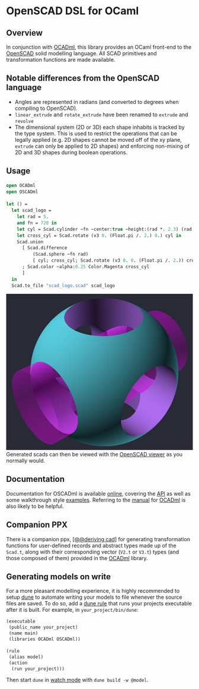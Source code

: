 # OpenSCAD DSL for OCaml

## Overview

In conjunction with [OCADml](https://github.com/OCADml/OCADml), this library
provides an OCaml front-end to the [OpenSCAD](https://openscad.org/) solid
modelling language. All SCAD primitives and transformation functions are made
available.

## Notable differences from the OpenSCAD language

- Angles are represented in radians (and converted to degrees when compiling to OpenSCAD).
- `linear_extrude` and `rotate_extrude` have been renamed to `extrude` and `revolve`
- The dimensional system (2D or 3D) each shape inhabits is tracked by the type
  system. This is used to restrict the operations that can be legally applied
  (e.g. 2D shapes cannot be moved off of the xy plane, `extrude` can only
  be applied to 2D shapes) and enforcing non-mixing of 2D and 3D shapes during
  boolean operations.

## Usage

``` ocaml
open OCADml
open OSCADml

let () =
  let scad_logo =
    let rad = 5.
    and fn = 720 in
    let cyl = Scad.cylinder ~fn ~center:true ~height:(rad *. 2.3) (rad /. 2.) in
    let cross_cyl = Scad.rotate (v3 0. (Float.pi /. 2.) 0.) cyl in
    Scad.union
      [ Scad.difference
          (Scad.sphere ~fn rad)
          [ cyl; cross_cyl; Scad.rotate (v3 0. 0. (Float.pi /. 2.)) cross_cyl ]
      ; Scad.color ~alpha:0.25 Color.Magenta cross_cyl
      ]
  in
  Scad.to_file "scad_logo.scad" scad_logo
```

![OpenSCAD logo](docs/assets/scad_logo.png)
Generated scads can then be viewed with the [OpenSCAD
viewer](https://openscad.org/downloads.html) as you normally would.

## Documentation

Documentation for OSCADml is available
[online](https://ocadml.github.io/OSCADml/OSCADml/index.html), covering the
[API](https://ocadml.github.io/OSCADml/OSCADml/index.html#api)
as well as some walkthrough style
[examples](https://ocadml.github.io/OSCADml/OSCADml/index.html#examples).
Referring to the [manual](https://ocadml.github.io/OCADml/OCADml/index.html)
for [OCADml](https://github.com/OCADml/OCADml) is also likely to be helpful.

## Companion PPX

There is a companion ppx, [\[@@deriving
cad\]](https://github.com/OCADml/ppx_deriving_cad) for generating
transformation functions for user-defined records and abstract types made up of
the `Scad.t`, along with their corresponding vector (`V2.t` or `V3.t`) types
(and those composed of them) provided in the
[OCADml](https://github.com/OCADml/OCADml) library.

## Generating models on write

For a more pleasant modelling experience, it is highly recommended to setup [dune](https://github.com/ocaml/dune) to
automate writing your models to file whenever the source files are saved. To do
so, add a [dune rule](https://dune.readthedocs.io/en/latest/dune-files.html#rule)
that runs your projects executable after it is built. For example, in `your_project/bin/dune`:

``` dune
(executable
 (public_name your_project)
 (name main)
 (libraries OCADml OSCADml))

(rule
 (alias model)
 (action
  (run your_project)))
```

Then start `dune` in [watch
mode](https://dune.readthedocs.io/en/latest/usage.html#watch-mode) with `dune
build -w @model`.
